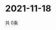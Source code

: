# 2021-11-18
  共 0条

  <!-- BEGIN -->
  <!-- 最后更新时间Thu Nov 18 2021 17:11:42 GMT+0000 (Coordinated Universal Time) -->
  
  <!-- END -->
  
  